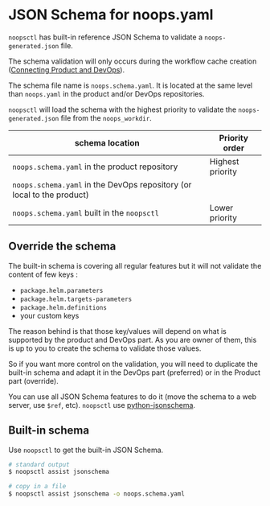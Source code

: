 # JSON Schema for noops.yaml

`noopsctl` has built-in reference JSON Schema to validate a `noops-generated.json` file.

The schema validation will only occurs during the workflow cache creation ([Connecting Product and DevOps](workflow.md)).

The schema file name is `noops.schema.yaml`. It is located at the same level than `noops.yaml` in the product and/or DevOps repositories.

`noopsctl` will load the schema with the highest priority to validate the `noops-generated.json` file from the `noops_workdir`.

| schema location                                              | Priority order   |
| ------------------------------------------------------------ | ---------------- |
| `noops.schema.yaml` in the product repository                | Highest priority |
| `noops.schema.yaml` in the DevOps repository (or local to the product) |                  |
| `noops.schema.yaml` built in the `noopsctl`                  | Lower priority   |

## Override the schema

The built-in schema is covering all regular features but it will not validate the content of few keys :

- `package.helm.parameters`
- `package.helm.targets-parameters`
- `package.helm.definitions`
- your custom keys

The reason behind is that those key/values will depend on what is supported by the product and DevOps part. As you are owner of them, this is up to you to create the schema to validate those values.

So if you want more control on the validation, you will need to duplicate the built-in schema and adapt it in the DevOps part (preferred) or in the Product part (override).

You can use all JSON Schema features to do it (move the schema to a web server, use `$ref`, etc). `noopsctl` use [python-jsonschema](https://python-jsonschema.readthedocs.io/en/stable/).

## Built-in schema

Use `noopsctl` to get the built-in JSON Schema.

```bash
# standard output
$ noopsctl assist jsonschema

# copy in a file
$ noopsctl assist jsonschema -o noops.schema.yaml
```

